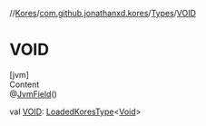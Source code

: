 //[Kores](../../index.md)/[com.github.jonathanxd.kores](../index.md)/[Types](index.md)/[VOID](-v-o-i-d.md)



# VOID  
[jvm]  
Content  
@[JvmField](https://kotlinlang.org/api/latest/jvm/stdlib/kotlin.jvm/-jvm-field/index.html)()  
  
val [VOID](-v-o-i-d.md): [LoadedKoresType](../../com.github.jonathanxd.kores.type/-loaded-kores-type/index.md)<[Void](https://docs.oracle.com/javase/8/docs/api/java/lang/Void.html)>  



